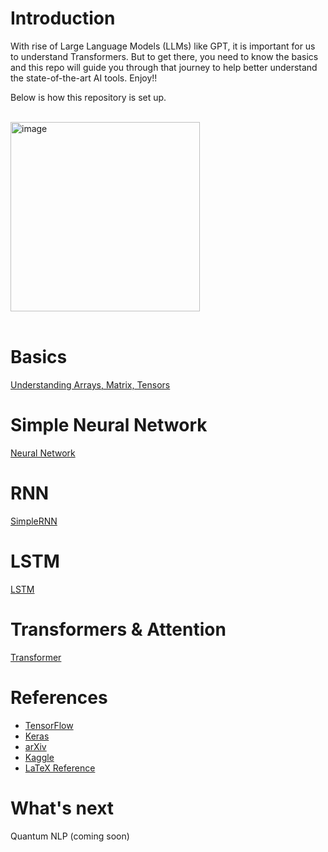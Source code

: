# Introduction

With rise of Large Language Models (LLMs) like GPT, it is important for us to understand Transformers. But to get there, you need to know the basics and this repo will guide you through that journey to help better understand the state-of-the-art AI tools. Enjoy!!

Below is how this repository is set up. 

<br>

<img width="303" alt="image" src="https://github.com/rvbug/NLP/assets/10928536/bd65c176-1499-4f5c-b3b4-61abe060a11b">

<br>
<br>





# Basics

[Understanding Arrays, Matrix, Tensors](https://github.com/rvbug/NLP/tree/main/basics#understanding-arrays-matrix-tensors)


# Simple Neural Network
[Neural Network](https://github.com/rvbug/NLP/tree/main/simpleNN#simple-neural-network)

# RNN
[SimpleRNN](https://github.com/rvbug/NLP/tree/main/simpleRNN#simple-rnn)

# LSTM
[LSTM](https://github.com/rvbug/NLP/tree/main/lstm)

# Transformers & Attention
[Transformer](https://github.com/rvbug/NLP/tree/main/transformers)

# References
  - [TensorFlow](https://www.tensorflow.org/)
  - [Keras](https://keras.io/api/layers/)
  - [arXiv](https://arxiv.org/)  
  - [Kaggle](https://kaggle.com)
  - [LaTeX Reference](https://www.latex4technics.com/?note=GW021J)


# What's next
Quantum NLP (coming soon)
